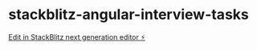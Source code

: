 # stackblitz-angular-interview-tasks

[Edit in StackBlitz next generation editor ⚡️](https://stackblitz.com/~/github.com/skimlik/stackblitz-angular-interview-tasks)
